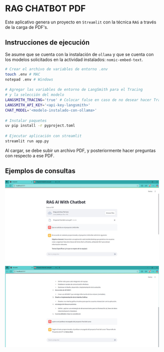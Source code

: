 # RAG CHATBOT PDF

Este aplicativo genera un proyecto en `Streamlit` con la técnica `RAG` a través de la carga de PDF's.

## Instrucciones de ejecución

Se asume que se cuenta con la instalación de `ollama` y que se cuenta con los modelos solicitados en la actividad instalados: `nomic-embed-text`.

```bash
# Crear el archivo de variables de entorno .env
touch .env # MAC
notepad .env # Windows

# Agregar las variables de entorno de LangSmith para el Tracing
# y la selección del modelo
LANGSMITH_TRACING='true' # Colocar false en caso de no desear hacer Tracing
LANGSMITH_API_KEY='<api-key-langsmith>'
CHAT_MODEL='<modelo-instalado-con-ollama>'

# Instalar paquetes
uv pip install -r pyproject.toml

# Ejecutar aplicación con streamlit
streamlit run app.py
```

Al cargar, se debe subir un archivo PDF, y posteriormente hacer preguntas con respecto a ese PDF.

## Ejemplos de consultas

![Ejemplo 1](./data/1.jpg)

![Ejemplo 2](./data/2.jpg)
